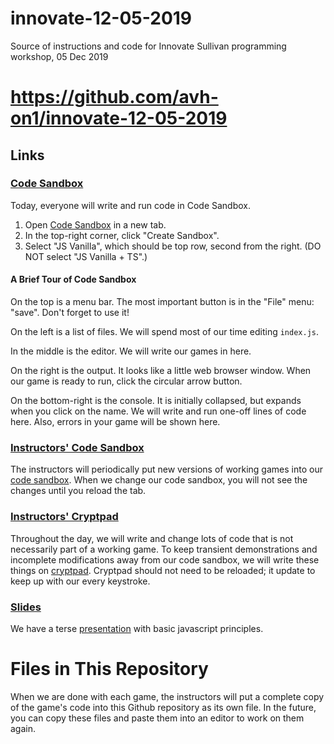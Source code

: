 # innovate-12-05-2019
Source of instructions and code for Innovate Sullivan programming workshop, 05 Dec 2019

# https://github.com/avh-on1/innovate-12-05-2019

## Links

### [Code Sandbox](https://codesandbox.io)

Today, everyone will write and run code in Code Sandbox.

1. Open [Code Sandbox](https://codesandbox.io) in a new tab.
2. In the top-right corner, click "Create Sandbox".
3. Select "JS Vanilla", which should be top row, second from the right. (DO NOT select "JS Vanilla + TS".)

#### A Brief Tour of Code Sandbox

On the top is a menu bar. The most important button is in the "File" menu: "save". Don't forget to use it!

On the left is a list of files. We will spend most of our time editing `index.js`.

In the middle is the editor. We will write our games in here.

On the right is the output. It looks like a little web browser window. When our game is ready to run, click the circular arrow button.

On the bottom-right is the console. It is initially collapsed, but expands when you click on the name. We will write and run one-off lines of code here. Also, errors in your game will be shown here.

### [Instructors' Code Sandbox](https://codesandbox.io/s/innovate-12-05-2019-7fceq)

The instructors will periodically put new versions of working games into our [code sandbox](https://codesandbox.io/s/innovate-12-05-2019-7fceq). When we change our code sandbox, you will not see the changes until you reload the tab.

### [Instructors' Cryptpad](https://cryptpad.fr/code/#/2/code/view/Y4EgOADmb8Bia-xKC5zgtZuMMnEkN38NYKIzy6jf6Tg/)

Throughout the day, we will write and change lots of code that is not necessarily part of a working game. To keep transient demonstrations and incomplete modifications away from our code sandbox, we will write these things on [cryptpad](https://cryptpad.fr/code/#/2/code/view/Y4EgOADmb8Bia-xKC5zgtZuMMnEkN38NYKIzy6jf6Tg/). Cryptpad should not need to be reloaded; it update to keep up with our every keystroke.

### [Slides](https://docs.google.com/presentation/d/1G3ZPOtCJCUtviQLXGuoSYPIO3LPDh7fyg1CpABSeyUg)

We have a terse [presentation](https://docs.google.com/presentation/d/1G3ZPOtCJCUtviQLXGuoSYPIO3LPDh7fyg1CpABSeyUg) with basic javascript principles.

# Files in This Repository

When we are done with each game, the instructors will put a complete copy of the game's code into this Github repository as its own file. In the future, you can copy these files and paste them into an editor to work on them again.
